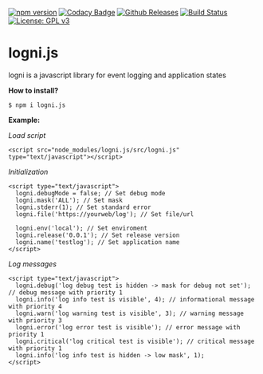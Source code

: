 [![npm version](http://img.shields.io/npm/v/logni.js.svg?style=flat)](https://npmjs.org/package/logni.js "View this project on npm")
[![Codacy Badge](https://api.codacy.com/project/badge/Grade/0fb77aa3a049446db8d61b854b985abc)](https://www.codacy.com/app/erikni/logni.js?utm_source=github.com&amp;utm_medium=referral&amp;utm_content=erikni/logni.js&amp;utm_campaign=Badge_Grade)
[![Github Releases](https://img.shields.io/github/downloads/atom/atom/latest/total.svg)](https://github.com/erikni/logni.js/releases)
[![Build Status](https://secure.travis-ci.org/erikni/logni.js.png?branch=master)](http://travis-ci.org/erikni/logni.js)
[![License: GPL v3](https://img.shields.io/badge/License-GPLv3-blue.svg)](LICENCE)

# logni.js
logni is a javascript library for event logging and application states

__How to install?__
```
$ npm i logni.js
```
  
__Example:__

_Load script_
```
<script src="node_modules/logni.js/src/logni.js" type="text/javascript"></script>
```

_Initialization_
```
<script type="text/javascript">
  logni.debugMode = false; // Set debug mode
  logni.mask('ALL'); // Set mask
  logni.stderr(1); // Set standard error
  logni.file('https://yourweb/log'); // Set file/url
  
  logni.env('local'); // Set enviroment
  logni.release('0.0.1'); // Set release version
  logni.name('testlog'); // Set application name
</script>
 ```
 
_Log messages_
```
<script type="text/javascript">
  logni.debug('log debug test is hidden -> mask for debug not set'); // debug message with priority 1
  logni.info('log info test is visible', 4); // informational message with priority 4
  logni.warn('log warning test is visible', 3); // warning message with priority 3
  logni.error('log error test is visible'); // error message with priority 1
  logni.critical('log critical test is visible'); // critical message with priority 1
  logni.info('log info test is hidden -> low mask', 1); 
</script>
```
